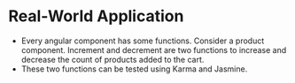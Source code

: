 # Real-World Application

- Every angular component has some functions. Consider a product component. Increment and decrement are two functions to increase and decrease the count of products added to the cart.
- These two functions can be tested using Karma and Jasmine.